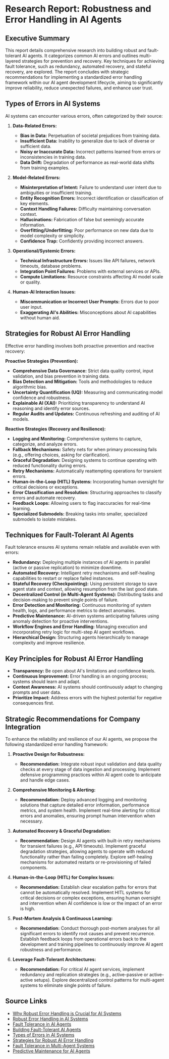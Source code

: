 # Research Report: Robustness and Error Handling in AI Agents

## Executive Summary

This report details comprehensive research into building robust and fault-tolerant AI agents. It categorizes common AI errors and outlines multi-layered strategies for prevention and recovery. Key techniques for achieving fault tolerance, such as redundancy, automated recovery, and stateful recovery, are explored. The report concludes with strategic recommendations for implementing a standardized error handling framework within our AI agent development lifecycle, aiming to significantly improve reliability, reduce unexpected failures, and enhance user trust.

## Types of Errors in AI Systems

AI systems can encounter various errors, often categorized by their source:

1.  **Data-Related Errors:**
    *   **Bias in Data:** Perpetuation of societal prejudices from training data.
    *   **Insufficient Data:** Inability to generalize due to lack of diverse or sufficient data.
    *   **Noisy or Inaccurate Data:** Incorrect patterns learned from errors or inconsistencies in training data.
    *   **Data Drift:** Degradation of performance as real-world data shifts from training examples.

2.  **Model-Related Errors:**
    *   **Misinterpretation of Intent:** Failure to understand user intent due to ambiguities or insufficient training.
    *   **Entity Recognition Errors:** Incorrect identification or classification of key elements.
    *   **Context Handling Failures:** Difficulty maintaining conversation context.
    *   **Hallucinations:** Fabrication of false but seemingly accurate information.
    *   **Overfitting/Underfitting:** Poor performance on new data due to model complexity or simplicity.
    *   **Confidence Trap:** Confidently providing incorrect answers.

3.  **Operational/Systemic Errors:**
    *   **Technical Infrastructure Errors:** Issues like API failures, network timeouts, database problems.
    *   **Integration Point Failures:** Problems with external services or APIs.
    *   **Compute Limitations:** Resource constraints affecting AI model scale or quality.

4.  **Human-AI Interaction Issues:**
    *   **Miscommunication or Incorrect User Prompts:** Errors due to poor user input.
    *   **Exaggerating AI's Abilities:** Misconceptions about AI capabilities without human aid.

## Strategies for Robust AI Error Handling

Effective error handling involves both proactive prevention and reactive recovery:

**Proactive Strategies (Prevention):**
*   **Comprehensive Data Governance:** Strict data quality control, input validation, and bias prevention in training data.
*   **Bias Detection and Mitigation:** Tools and methodologies to reduce algorithmic bias.
*   **Uncertainty Quantification (UQ):** Measuring and communicating model confidence and robustness.
*   **Explainable AI (XAI):** Prioritizing transparency to understand AI reasoning and identify error sources.
*   **Regular Audits and Updates:** Continuous refreshing and auditing of AI models.

**Reactive Strategies (Recovery and Resilience):**
*   **Logging and Monitoring:** Comprehensive systems to capture, categorize, and analyze errors.
*   **Fallback Mechanisms:** Safety nets for when primary processing fails (e.g., offering choices, asking for clarification).
*   **Graceful Degradation:** Designing systems to continue operating with reduced functionality during errors.
*   **Retry Mechanisms:** Automatically reattempting operations for transient errors.
*   **Human-in-the-Loop (HITL) Systems:** Incorporating human oversight for critical decisions or exceptions.
*   **Error Classification and Resolution:** Structuring approaches to classify errors and automate recovery.
*   **Feedback Loops:** Allowing users to flag inaccuracies for real-time learning.
*   **Specialized Submodels:** Breaking tasks into smaller, specialized submodels to isolate mistakes.

## Techniques for Fault-Tolerant AI Agents

Fault tolerance ensures AI systems remain reliable and available even with errors:

*   **Redundancy:** Deploying multiple instances of AI agents in parallel (active or passive replication) to minimize downtime.
*   **Automated Recovery:** Intelligent retry mechanisms and self-healing capabilities to restart or replace failed instances.
*   **Stateful Recovery (Checkpointing):** Using persistent storage to save agent state and context, allowing resumption from the last good state.
*   **Decentralized Control (in Multi-Agent Systems):** Distributing tasks and decision-making to prevent single points of failure.
*   **Error Detection and Monitoring:** Continuous monitoring of system health, logs, and performance metrics to detect anomalies.
*   **Predictive Maintenance:** AI-driven systems anticipating failures using anomaly detection for proactive interventions.
*   **Workflow Engines and Error Handling:** Managing execution and incorporating retry logic for multi-step AI agent workflows.
*   **Hierarchical Design:** Structuring agents hierarchically to manage complexity and improve resilience.

## Key Principles for Robust AI Error Handling

*   **Transparency:** Be open about AI's limitations and confidence levels.
*   **Continuous Improvement:** Error handling is an ongoing process; systems should learn and adapt.
*   **Context Awareness:** AI systems should continuously adapt to changing prompts and user data.
*   **Prioritize Impact:** Address errors with the highest potential for negative consequences first.

## Strategic Recommendations for Company Integration

To enhance the reliability and resilience of our AI agents, we propose the following standardized error handling framework:

1.  **Proactive Design for Robustness:**
    *   **Recommendation:** Integrate robust input validation and data quality checks at every stage of data ingestion and processing. Implement defensive programming practices within AI agent code to anticipate and handle edge cases.

2.  **Comprehensive Monitoring & Alerting:**
    *   **Recommendation:** Deploy advanced logging and monitoring solutions that capture detailed error information, performance metrics, and system health. Implement real-time alerting for critical errors and anomalies, ensuring prompt human intervention when necessary.

3.  **Automated Recovery & Graceful Degradation:**
    *   **Recommendation:** Design AI agents with built-in retry mechanisms for transient failures (e.g., API timeouts). Implement graceful degradation strategies, allowing agents to operate with reduced functionality rather than failing completely. Explore self-healing mechanisms for automated restarts or re-provisioning of failed components.

4.  **Human-in-the-Loop (HITL) for Complex Issues:**
    *   **Recommendation:** Establish clear escalation paths for errors that cannot be automatically resolved. Implement HITL systems for critical decisions or complex exceptions, ensuring human oversight and intervention when AI confidence is low or the impact of an error is high.

5.  **Post-Mortem Analysis & Continuous Learning:**
    *   **Recommendation:** Conduct thorough post-mortem analyses for all significant errors to identify root causes and prevent recurrence. Establish feedback loops from operational errors back to the development and training pipelines to continuously improve AI agent robustness and performance.

6.  **Leverage Fault-Tolerant Architectures:**
    *   **Recommendation:** For critical AI agent services, implement redundancy and replication strategies (e.g., active-passive or active-active setups). Explore decentralized control patterns for multi-agent systems to eliminate single points of failure.

## Source Links

*   [Why Robust Error Handling is Crucial for AI Systems](https://www.scoutos.com/blog/why-robust-error-handling-is-crucial-for-ai-systems)
*   [Robust Error Handling in AI Systems](https://www.aiproff.ai/blog/robust-error-handling-in-ai-systems)
*   [Fault Tolerance in AI Agents](https://www.computer.org/csdl/magazine/co/2023/06/09990001/1C09990001)
*   [Building Fault-Tolerant AI Agents](https://www.galileo.ai/blog/building-fault-tolerant-ai-agents)
*   [Types of Errors in AI Systems](https://www.kognitos.com/blog/types-of-errors-in-ai-systems)
*   [Strategies for Robust AI Error Handling](https://www.nexusflowinnovations.com/blog/strategies-for-robust-ai-error-handling)
*   [Fault Tolerance in Multi-Agent Systems](https://www.milvus.io/blog/fault-tolerance-in-multi-agent-systems)
*   [Predictive Maintenance for AI Agents](https://www.algomox.com/blog/predictive-maintenance-for-ai-agents)
